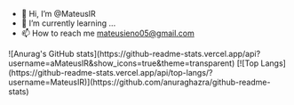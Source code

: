 - 👋 Hi, I’m @MateusIR
- 🌱 I’m currently learning ...
- 📫 How to reach me mateusieno05@gmail.com

<div>
![Anurag's GitHub stats](https://github-readme-stats.vercel.app/api?username=aMateusIR&show_icons=true&theme=transparent)
[![Top Langs](https://github-readme-stats.vercel.app/api/top-langs/?username=MateusIR)](https://github.com/anuraghazra/github-readme-stats)
</div>
<!---
MateusIR/MateusIR is a ✨ special ✨ repository because its `README.md` (this file) appears on your GitHub profile.
You can click the Preview link to take a look at your changes.
--->
